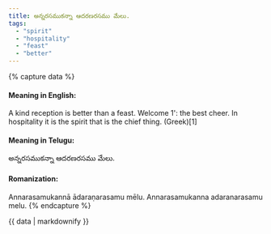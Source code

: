 ```yaml
---
title: అన్నరసముకన్నా ఆదరణరసము మేలు.
tags:
  - "spirit"
  - "hospitality"
  - "feast"
  - "better"
---
```


{% capture data %}
#### Meaning in English:
A kind reception is better than a feast. Welcome 1': the best cheer.
In hospitality it is the spirit that is the chief thing. (Greek)[1]

#### Meaning in Telugu:
అన్నరసముకన్నా ఆదరణరసము మేలు.

#### Romanization:
Annarasamukannā ādaraṇarasamu mēlu.
Annarasamukanna adaranarasamu melu.
{% endcapture %}

{{ data | markdownify }}

